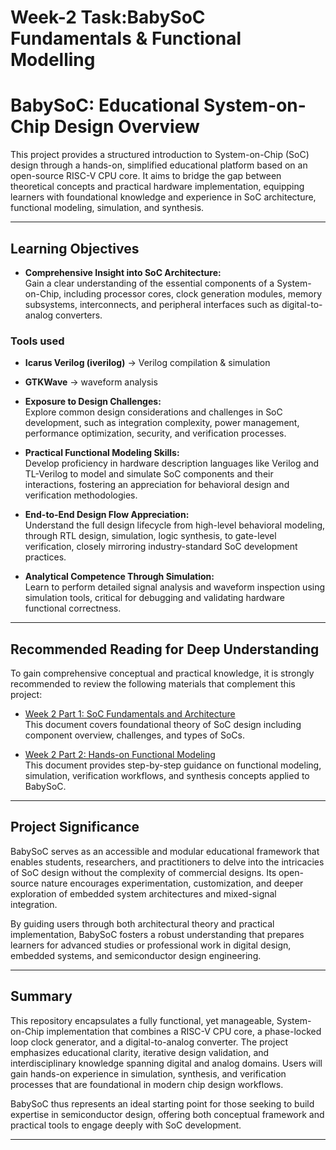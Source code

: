 #  Week-2 Task:BabySoC Fundamentals & Functional Modelling

# BabySoC: Educational System-on-Chip Design Overview

This project provides a structured introduction to System-on-Chip (SoC) design through a hands-on, simplified educational platform based on an open-source RISC-V CPU core. It aims to bridge the gap between theoretical concepts and practical hardware implementation, equipping learners with foundational knowledge and experience in SoC architecture, functional modeling, simulation, and synthesis.

---

## Learning Objectives

- **Comprehensive Insight into SoC Architecture:**  
  Gain a clear understanding of the essential components of a System-on-Chip, including processor cores, clock generation modules, memory subsystems, interconnects, and peripheral interfaces such as digital-to-analog converters.
  
### Tools used
- **Icarus Verilog (iverilog)** → Verilog compilation & simulation  
- **GTKWave** → waveform analysis  

- **Exposure to Design Challenges:**  
  Explore common design considerations and challenges in SoC development, such as integration complexity, power management, performance optimization, security, and verification processes.

- **Practical Functional Modeling Skills:**  
  Develop proficiency in hardware description languages like Verilog and TL-Verilog to model and simulate SoC components and their interactions, fostering an appreciation for behavioral design and verification methodologies.

- **End-to-End Design Flow Appreciation:**  
  Understand the full design lifecycle from high-level behavioral modeling, through RTL design, simulation, logic synthesis, to gate-level verification, closely mirroring industry-standard SoC development practices.

- **Analytical Competence Through Simulation:**  
  Learn to perform detailed signal analysis and waveform inspection using simulation tools, critical for debugging and validating hardware functional correctness.

---

## Recommended Reading for Deep Understanding

To gain comprehensive conceptual and practical knowledge, it is strongly recommended to review the following materials that complement this project:

- [Week 2 Part 1: SoC Fundamentals and Architecture](https://github.com/JANADINI/RISC-V-TAPEOUT/tree/main/Week-2/Part-1)  
  This document covers foundational theory of SoC design including component overview, challenges, and types of SoCs.

- [Week 2 Part 2: Hands-on Functional Modeling](https://vsd-lms-media.s3.us-east-1.amazonaws.com/week2-part2.pdf)  
  This document provides step-by-step guidance on functional modeling, simulation, verification workflows, and synthesis concepts applied to BabySoC.

---

## Project Significance

BabySoC serves as an accessible and modular educational framework that enables students, researchers, and practitioners to delve into the intricacies of SoC design without the complexity of commercial designs. Its open-source nature encourages experimentation, customization, and deeper exploration of embedded system architectures and mixed-signal integration.

By guiding users through both architectural theory and practical implementation, BabySoC fosters a robust understanding that prepares learners for advanced studies or professional work in digital design, embedded systems, and semiconductor design engineering.

---

## Summary

This repository encapsulates a fully functional, yet manageable, System-on-Chip implementation that combines a RISC-V CPU core, a phase-locked loop clock generator, and a digital-to-analog converter. The project emphasizes educational clarity, iterative design validation, and interdisciplinary knowledge spanning digital and analog domains. Users will gain hands-on experience in simulation, synthesis, and verification processes that are foundational in modern chip design workflows.

BabySoC thus represents an ideal starting point for those seeking to build expertise in semiconductor design, offering both conceptual framework and practical tools to engage deeply with SoC development.

---




   





